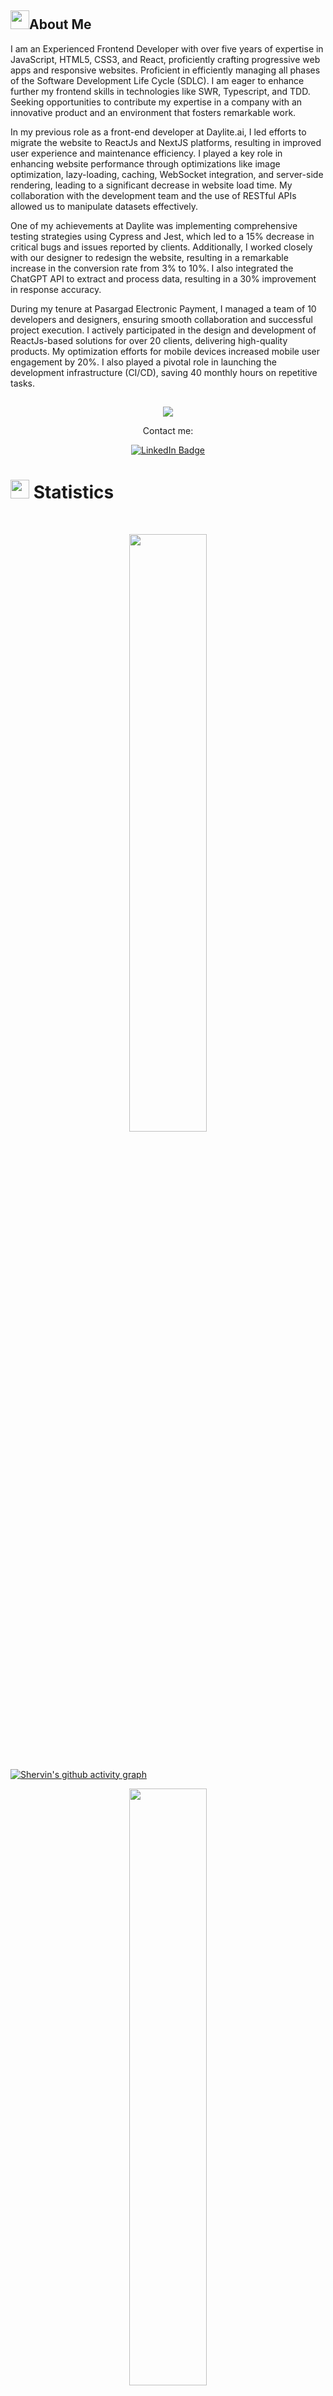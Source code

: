 ## <img src="https://user-images.githubusercontent.com/82110564/189553856-2e7f8f30-80b4-484f-bfaa-9e5eb10f24e5.gif" width="30">About Me

I am an Experienced Frontend Developer with over five years of expertise in JavaScript, HTML5, CSS3, and React, proficiently crafting progressive web apps and responsive websites. Proficient in efficiently managing all phases of the Software Development Life Cycle (SDLC). I am eager to enhance further my frontend skills in technologies like SWR, Typescript, and TDD. Seeking opportunities to contribute my expertise in a company with an innovative product and an environment that fosters remarkable work.

In my previous role as a front-end developer at Daylite.ai, I led efforts to migrate the website to ReactJs and NextJS platforms, resulting in improved user experience and maintenance efficiency. I played a key role in enhancing website performance through optimizations like image optimization, lazy-loading, caching, WebSocket integration, and server-side rendering, leading to a significant decrease in website load time. My collaboration with the development team and the use of RESTful APIs allowed us to manipulate datasets effectively.

One of my achievements at Daylite was implementing comprehensive testing strategies using Cypress and Jest, which led to a 15% decrease in critical bugs and issues reported by clients. Additionally, I worked closely with our designer to redesign the website, resulting in a remarkable increase in the conversion rate from 3% to 10%. I also integrated the ChatGPT API to extract and process data, resulting in a 30% improvement in response accuracy.

During my tenure at Pasargad Electronic Payment, I managed a team of 10 developers and designers, ensuring smooth collaboration and successful project execution. I actively participated in the design and development of ReactJs-based solutions for over 20 clients, delivering high-quality products. My optimization efforts for mobile devices increased mobile user engagement by 20%. I also played a pivotal role in launching the development infrastructure (CI/CD), saving 40 monthly hours on repetitive tasks.

##
<p align="center">
  <a href="https://github.com/sh-tajdini/readme-typing-svg"><img src="https://readme-typing-svg.herokuapp.com?lines=Hi,+I'm+Shervin;I+love+Programming;I+love+React;I+love+learning.;I+love+spreading+knowledge.;&center=true&width=500&height=50"></a>
</p>

<p align="center">Contact me:</p>
<p>
<div align="center">
<a href="https://www.linkedin.com/in/shervin-tajdini/">
    <img src="https://img.shields.io/badge/LinkedIn-blue?style=for-the-badge&logo=linkedin&logoColor=white" alt="LinkedIn Badge"/>
  </a>
</div>
</p>

# <img src="https://media4.giphy.com/media/MIGbtLZoVjbl0bYbAd/giphy.gif?cid=ecf05e472t2h0i8d7dcjaoau9iqtchhr899hxmpxzzgc7lyw&rid=giphy.gif" width="30"> Statistics

<br/>
<p align="center">
<!--      <img width="49.5%" src="https://github-readme-stats.vercel.app/api?username=sh-tajdini&show_icons=true&include_all_commits=true&theme=radical&hide_border=true"> -->
    <img width="49.5%" src="https://github-readme-streak-stats.herokuapp.com/?user=sh-tajdini&theme=radical&hide_border=true">		  
</p>
<br>

[![Shervin's github activity graph](https://github-readme-activity-graph.vercel.app/graph?username=sh-tajdini&theme=react)](https://github.com/sh-tajdini/github-readme-activity-graph)

<p align="center">
    <img width="49.5%" src="https://github-readme-stats.vercel.app/api/top-langs/?username=sh-tajdini&theme=radical&bg_color=282828&hide_border=true&include_all_commits=true&count_private=true&layout=compact">

</p>
<p></p>

## <img src="https://media1.giphy.com/media/Q8PQ1KuarrYucCMVTJ/giphy.gif?cid=ecf05e47odgm8bs8cmb8cf1ijmfzqaeeu9fzmx6nbcv06ky2&rid=giphy.gif" width="30"> Current Projects
<ul>			
	<li><i><a href="https://playground.getware.ai/">Playground</a></i>:<ul><li>an interactive analytical platform</li></ul></li>
	<li><i><a href="https://app.getware.ai/auth/login">Getware</a></i>:<ul><li>a product teams’ platform to get customers’ information
</li></ul></li>
	<li><i><a href="https://panel.avandclub.ir/">Avand</a></i>:<ul><li>a discount platform project</li></ul></li>
<li><i><a href="https://pep.co.ir/suna">Suna</a></i>:<ul><li>a Loyalty platform project</li></ul></li>
  <li><i><a href="https://pep.co.ir/suniar/">Suniar</a></i>:<ul><li>a Report Management portal for merchant’s transactions
</li></ul></li>
</ul>

##
<p>
<div align="center">
  <img src="https://img.shields.io/badge/React-3670A0?style=for-the-badge&logo=react&logoColor=ffdd54">
  <img src="https://img.shields.io/badge/Typescript-00AED8.svg?style=for-the-badge&logo=Typescript&logoColor=white">
  <img src="https://img.shields.io/badge/JavaScript-000000.svg?style=for-the-badge&logo=javascript&logoColor=F7E017">
  <img src="https://img.shields.io/badge/HTML5-F26624.svg?style=for-the-badge&logo=html5&logoColor=white">
  <img src="https://img.shields.io/badge/CSS-2465F1.svg?style=for-the-badge&logo=CSS3&logoColor=white">
</div>
</p>

<p>
<div align="center">
  <img src="https://img.shields.io/badge/Vite-black?style=for-the-badge&logo=vite&logoColor=white">
  <img src="https://img.shields.io/badge/FastAPI-005571?style=for-the-badge&logo=fastapi&logoColor=white">
  <img src="https://img.shields.io/badge/GitHub-%23121011.svg?style=for-the-badge&logo=github&logoColor=white">
  <img src="https://img.shields.io/badge/Git-%23F05033.svg?style=for-the-badge&logo=git&logoColor=white">
  <img src="https://img.shields.io/badge/AWS-%23181717.svg?style=for-the-badge&logo=amazonaws&logoColor=white">	
</div>
</p>

<p>
<div align="center">
  <img src="https://img.shields.io/badge/Visual%20Studio%20Code-0078d7.svg?style=for-the-badge&logo=visual-studio-code&logoColor=white">
  <img src="https://img.shields.io/badge/-Stackoverflow-FE7A16?style=for-the-badge&logo=stack-overflow&logoColor=white">
  <img src="https://img.shields.io/badge/adobephotoshop-%2331A8FF.svg?style=for-the-badge&logo=adobephotoshop&logoColor=white">
  <img src="https://img.shields.io/badge/Postman-FF6C37?style=for-the-badge&logo=postman&logoColor=white">
  <img src="https://img.shields.io/badge/Trello-%23026AA7.svg?style=for-the-badge&logo=Trello&logoColor=white">
  <img src="https://img.shields.io/badge/Jira-2684FF.svg?style=for-the-badge&logo=Jira&logoColor=white">
  <img src="https://img.shields.io/badge/Notion-%23000000.svg?style=for-the-badge&logo=notion&logoColor=white">
</div>
</p>
